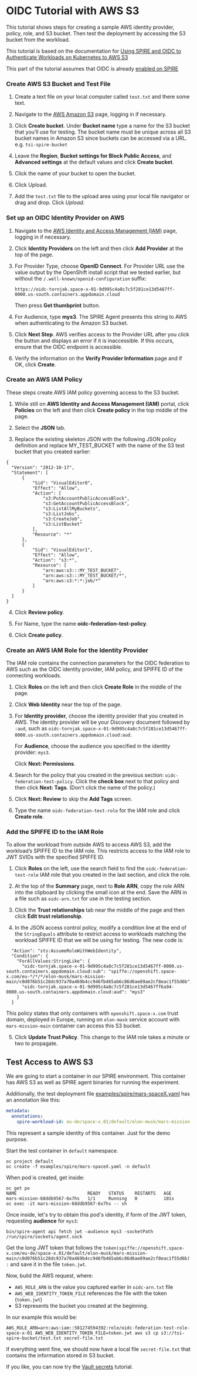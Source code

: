 # OIDC Tutorial with AWS S3
This tutorial shows steps for creating a sample AWS identity provider, policy, role, and S3 bucket.
Then test the deployment by accessing the S3 bucket from the workload.

This tutorial is based on the documentation for [Using SPIRE and OIDC to Authenticate
Workloads on Kubernetes to AWS S3](https://spiffe.io/docs/latest/keyless/oidc-federation-aws/)

This part of the tutorial assumes that OIDC is already [enabled on SPIRE](./spire-oidc-tutorial.md)

### Create AWS S3 Bucket and Test File

1. Create a text file on your local computer called `test.txt` and there some text.

2. Navigate to the [AWS Amazon S3](https://s3.console.aws.amazon.com/s3/home) page, logging in if necessary.

3. Click **Create bucket**. Under **Bucket name** type a name for the S3 bucket that you’ll use for testing. The bucket name must be unique across all S3 bucket names in Amazon S3 since buckets can be accessed via a URL.
e.g. `tsi-spire-bucket`

4. Leave the **Region**, **Bucket settings for Block Public Access**, and **Advanced settings** at the default values and click **Create bucket**.

5. Click the name of your bucket to open the bucket.

6. Click Upload.

7. Add the `test.txt` file to the upload area using your local file navigator or drag and drop. Click *Upload*.

### Set up an OIDC Identity Provider on AWS

1. Navigate to the [AWS Identity and Access Management (IAM)](https://console.aws.amazon.com/iam/home?#/home) page, logging in if necessary.

2. Click **Identity Providers** on the left and then click **Add Provider** at the top of the page.

3. For Provider Type, choose **OpenID Connect**.
   For Provider URL use the value output by the OpenShift install script that we tested earlier, but without the `/.well-known/openid-configuration` suffix:
   ```
   https://oidc-tornjak.space-x-01-9d995c4a8c7c5f281ce13d5467ff-0000.us-south.containers.appdomain.cloud
   ```
    Then press **Get thumbprint** button.

4. For Audience, type **mys3**. The SPIRE Agent presents this string to AWS when authenticating to the Amazon S3 bucket.

5. Click **Next Step**. AWS verifies access to the Provider URL after you click the button and displays an error if it is inaccessible. If this occurs, ensure that the OIDC endpoint is accessible.

6. Verify the information on the **Verify Provider Information** page and if OK, click **Create**.

### Create an AWS IAM Policy
These steps create AWS IAM policy governing access to the S3 bucket.
1. While still on **AWS Identity and Access Management (IAM)** portal, click **Policies** on the left and then click **Create policy** in the top middle of the page.

2. Select the **JSON** tab.

3. Replace the existing skeleton JSON with the following JSON policy definition and replace MY_TEST_BUCKET with the name of the S3 test bucket that you created earlier:
  ```
  {
    "Version": "2012-10-17",
    "Statement": [
        {
            "Sid": "VisualEditor0",
            "Effect": "Allow",
            "Action": [
                "s3:PutAccountPublicAccessBlock",
                "s3:GetAccountPublicAccessBlock",
                "s3:ListAllMyBuckets",
                "s3:ListJobs",
                "s3:CreateJob",
                "s3:ListBucket"
            ],
            "Resource": "*"
        },
        {
            "Sid": "VisualEditor1",
            "Effect": "Allow",
            "Action": "s3:*",
            "Resource": [
                "arn:aws:s3:::MY_TEST_BUCKET",
                "arn:aws:s3:::MY_TEST_BUCKET/*",
                "arn:aws:s3:*:*:job/*"
            ]
        }
    ]
  }
  ```
4. Click **Review policy**.

5. For Name, type the name **oidc-federation-test-policy**.

6. Click **Create policy**.


### Create an AWS IAM Role for the Identity Provider
The IAM role contains the connection parameters for the OIDC federation to AWS such as the OIDC identity provider, IAM policy, and SPIFFE ID of the connecting workloads.

1. Click **Roles** on the left and then click **Create Role** in the middle of the page.

2. Click **Web Identity** near the top of the page.

3. For **Identity provider**, choose the identity provider that you created in AWS. The identity provider will be your Discovery document followed by `:aud`, such as `oidc-tornjak.space-x-01-9d995c4a8c7c5f281ce13d5467ff-0000.us-south.containers.appdomain.cloud:aud`.

    For **Audience**, choose the audience you specified in the identity provider: `mys3`.

    Click **Next: Permissions**.

4. Search for the policy that you created in the previous section: `oidc-federation-test-policy`. Click the **check box** next to that policy and then click **Next: Tags**. (Don’t click the name of the policy.)

5. Click **Next: Review** to skip the **Add Tags** screen.

6. Type the name `oidc-federation-test-role` for the IAM role and click **Create role**.


### Add the SPIFFE ID to the IAM Role
To allow the workload from outside AWS to access AWS S3, add the workload’s SPIFFE ID to the IAM role. This restricts access to the IAM role to JWT SVIDs with the specified SPIFFE ID.

1. Click **Roles** on the left, use the search field to find the `oidc-federation-test-role` IAM role that you created in the last section, and click the role.

2. At the top of the **Summary** page, next to **Role ARN**, copy the role ARN into the clipboard by clicking the small icon at the end. Save the ARN in a file such as `oidc-arn.txt` for use in the testing section.

3. Click the **Trust relationships** tab near the middle of the page and then click **Edit trust relationship**.

4. In the JSON access control policy, modify a condition line at the end of the `StringEquals` attribute to restrict access to workloads matching the workload SPIFFE ID that we will be using for testing. The new code is:

  ```
    "Action": "sts:AssumeRoleWithWebIdentity",
    "Condition": {
      "ForAllValues:StringLike": {
        "oidc-tornjak.space-x-01-9d995c4a8c7c5f281ce13d5467ff-0000.us-south.containers.appdomain.cloud:sub": "spiffe://openshift.space-x.com/eu-*/*/*/elon-musk/mars-mission-main/c0d076b51c28dc937a70a469b4cc946fb465ab6c86d6ae89ae2cf8eac1f55d6b",
        "oidc-tornjak.space-x-01-9d995c4a8c7c5f281ce13d5467ff6a94-0000.us-south.containers.appdomain.cloud:aud": "mys3"
      }
    }
  ```
  This policy states that only containers with `openshift.space-x.com` trust domain, deployed in Europe, running on `elon-mask` service account with `mars-mission-main` container can access this S3 bucket.

5. Click **Update Trust Policy**. This change to the IAM role takes a minute or two to propagate.


## Test Access to AWS S3
We are going to start a container in our SPIRE environment. This container has AWS S3 as well as SPIRE agent binaries for running the experiment.

Additionally, the test deployment file [examples/spire/mars-spaceX.yaml](examples/spire/mars-spaceX.yaml) has an annotation like this:

```yaml
metadata:
  annotations:
    spire-workload-id: eu-de/space-x.01/default/elon-musk/mars-mission-main/c0d076b51c28dc937a70a469b4cc946fb465ab6c86d6ae89ae2cf8eac1f55d6b

```
This represent a sample identity of this container. Just for the demo purpose.

Start the test container in `default` namespace.
```
oc project default
oc create -f examples/spire/mars-spaceX.yaml -n default
```

When pod is created, get inside:
```
oc get po
NAME                           READY   STATUS    RESTARTS   AGE
mars-mission-68ddb9567-6x7hs   1/1     Running   0          101s
oc exec -it mars-mission-68ddb9567-6x7hs -- sh
```

Once inside, let's try to obtain this pod's identity, if form of the JWT token,
requesting **audience** for `mys3`:
```console
bin/spire-agent api fetch jwt -audience mys3 -socketPath /run/spire/sockets/agent.sock
```

Get the long JWT token that follows the `token(spiffe://openshift.space-x.com/eu-de/space-x.01/default/elon-musk/mars-mission-main/c0d076b51c28dc937a70a469b4cc946fb465ab6c86d6ae89ae2cf8eac1f55d6b):`
and save it in the file `token.jwt`.

Now, build the AWS request, where:
* `AWS_ROLE_ARN` is the value you captured earlier in `oidc-arn.txt` file
* `AWS_WEB_IDENTITY_TOKEN_FILE` references the file with the token (`token.jwt`)
* S3 represents the bucket you created at the beginning.

In our example this would be:

```console
AWS_ROLE_ARN=arn:aws:iam::581274594392:role/oidc-federation-test-role-space-x-01 AWS_WEB_IDENTITY_TOKEN_FILE=token.jwt aws s3 cp s3://tsi-spire-bucket/test.txt secret-file.txt
```

If everything went fine, we should now have a local file `secret-file.txt` that
contains the information stored in S3 bucket.

If you like, you can now try the [Vault secrets](./spire-oidc-vault.md) tutorial.
